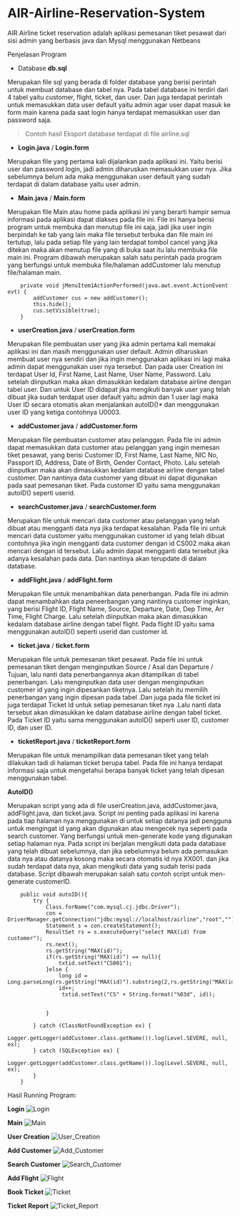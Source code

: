 # AIR-Airline-Reservation-System
AIR Airline ticket reservation adalah aplikasi pemesanan tiket pesawat dari sisi admin yang berbasis java dan Mysql menggunakan Netbeans

Penjelasan Program

- Database **db.sql**

Merupakan file sql yang berada di folder database yang berisi perintah untuk membuat database dan tabel nya. Pada tabel database ini terdiri dari 4 tabel yaitu customer, flight, ticket, dan user. Dan juga terdapat perintah untuk memasukkan data user default yaitu admin agar user dapat masuk ke form main karena pada saat login hanya terdapat memasukkan user dan password saja. 

> Contoh hasil Eksport database terdapat di file airline.sql


- **Login.java** / **Login.form**

Merupakan file yang pertama kali dijalankan pada aplikasi ini. Yaitu berisi user dan password login, jadi admin diharuskan memasukkan user nya. Jika sebelumnya belum ada maka menggunakan user default yang sudah terdapat di dalam database yaitu user admin.

- **Main.java** / **Main.form**

Merupakan file Main atau home pada aplikasi ini yang berarti hampir semua informasi pada aplikasi dapat diakses pada file ini. File ini hanya berisi program untuk membuka dan menutup file ini saja, jadi jika user ingin berpindah ke tab yang lain maka file tersebut terbuka dan file main ini tertutup, lalu pada setiap file yang lain terdapat tombol cancel yang jika ditekan maka akan menutup file yang di buka saat itu lalu membuka file main ini.
Program dibawah merupakan salah satu perintah pada program yang berfungsi untuk membuka file/halaman addCustomer lalu menutup file/halaman main.
```
    private void jMenuItem1ActionPerformed(java.awt.event.ActionEvent evt) {                                           
        addCustomer cus = new addCustomer();
        this.hide();
        cus.setVisible(true);
    }                   
```

- **userCreation.java** / **userCreation.form**

Merupakan file pembuatan user yang jika admin pertama kali memakai aplikasi ini dan masih menggunakan user default. Admin diharuskan membuat user nya sendiri dan jika ingin menggunakan aplikasi ini lagi maka admin dapat menggunakan user nya tersebut. Dan pada user Creation ini terdapat User Id, First Name, Last Name, User Name, Password. Lalu setelah diinputkan maka akan dimasukkan kedalam database airline dengan tabel user. Dan untuk User ID didapat jika mengikuti banyak user yang telah dibuat jika sudah terdapat user default yaitu admin dan 1 user lagi maka User ID secara otomatis akan menjalankan autoID()* dan menggunakan user ID yang ketiga contohnya U0003.

- **addCustomer.java** / **addCustomer.form**

Merupakan file pembuatan customer atau pelanggan. Pada file ini admin dapat memasukkan data customer atau pelanggan yang ingin memesan tiket pesawat, yang berisi Customer ID, First Name, Last Name, NIC No, Passport ID, Address, Date of Birth, Gender Contact, Photo. Lalu  setelah diinputkan maka akan dimasukkan kedalam database airline dengan tabel customer. Dan nantinya data customer yang dibuat ini dapat digunakan pada saat pemesanan tiket. Pada customer ID yaitu sama menggunakan autoID() seperti userid.

- **searchCustomer.java** / **searchCustomer.form**

Merupakan file untuk mencari data customer atau pelanggan yang telah dibuat atau mengganti data nya jika terdapat kesalahan. Pada file ini untuk mencari data customer yaitu menggunakan customer id yang telah dibuat contohnya jika ingin mengganti data customer dengan id CS002 maka akan mencari dengan id tersebut. Lalu admin dapat mengganti data tersebut jika adanya kesalahan pada data. Dan nantinya akan terupdate di dalam database.

- **addFlight.java** / **addFlight.form**

Merupakan file untuk menambahkan data penerbangan. Pada file ini admin dapat menambahkan data peneerbangan yang nantinya customer inginkan, yang berisi Flight ID, Flight Name, Source, Departure, Date, Dep Time, Arr Time, Flight Charge. Lalu setelah diinputkan maka akan dimasukkan kedalam database airline dengan tabel flight. Pada flight ID yaitu sama menggunakan autoID() seperti userid dan customer id.

- **ticket.java** / **ticket.form**

Merupakan file untuk pemesanan tiket pesawat. Pada file ini untuk pemesanan tiket dengan menginputkan Source / Asal dan Departure / Tujuan, lalu nanti data penerbangannya akan ditampilkan di tabel penerbangan. Lalu menginputkan data user dengan menginputkan customer id yang ingin dipesankan tiketnya. Lalu setelah itu memilih penerbangan yang ingin dipesan pada tabel .Dan juga pada file ticket ini juga terdapat Ticket Id untuk setiap pemesanan tiket nya .Lalu nanti data tersebut akan dimasukkan ke dalam database airline dengan tabel ticket. Pada Ticket ID yaitu sama menggunakan autoID() seperti user ID, customer ID, dan user ID.

- **ticketReport.java** / **ticketReport.form**

Merupakan file untuk menampilkan data pemesanan tiket yang telah dilakukan tadi di halaman ticket berupa tabel. Pada file ini hanya terdapat informasi saja untuk mengetahui berapa banyak ticket yang telah dipesan menggunakan tabel.

**AutoID()**

Merupakan script yang ada di file userCreation.java, addCustomer.java, addFlight.java, dan ticket.java. Script ini penting pada aplikasi ini karena pada tiap halaman nya menggunakan di untuk setiap datanya jadi pengguna untuk mengingat id yang akan digunakan atau mengecek nya seperti pada search customer. Yang berfungsi untuk men-generate kode yang digunakan setiap halaman nya. Pada script ini berjalan mengikuti data pada database yang telah dibuat sebelumnya, dan jika sebelumnya belum ada pemasukan data nya atau datanya kosong maka secara otomatis id nya XX001. dan jika sudah terdapat data nya, akan mengikuti data yang sudah terisi pada database.
Script dibawah merupakan salah satu contoh script untuk men-generate customerID.
```
    public void autoID(){
        try {
            Class.forName("com.mysql.cj.jdbc.Driver");
            con = DriverManager.getConnection("jdbc:mysql://localhost/airline","root","");
            Statement s = con.createStatement();
            ResultSet rs = s.executeQuery("select MAX(id) from customer");
            rs.next();
            rs.getString("MAX(id)");
            if(rs.getString("MAX(id)") == null){
                txtid.setText("CS001");
            }else {
                long id = Long.parseLong(rs.getString("MAX(id)").substring(2,rs.getString("MAX(id)").length()));
                id++;
                 txtid.setText("CS" + String.format("%03d", id));
                
                
            }
            
        } catch (ClassNotFoundException ex) {
            Logger.getLogger(addCustomer.class.getName()).log(Level.SEVERE, null, ex);
        } catch (SQLException ex) {
            Logger.getLogger(addCustomer.class.getName()).log(Level.SEVERE, null, ex);
        }
    }                   
```

Hasil Running Program:


**Login**
![Login](https://user-images.githubusercontent.com/35266075/128621325-a4984e11-7ab6-4565-9356-b505bf7003eb.png)


**Main**
![Main](https://user-images.githubusercontent.com/35266075/128621327-4dceac06-9544-4f8b-bd0b-284f48cfa91d.png)


**User Creation**
![User_Creation](https://user-images.githubusercontent.com/35266075/128621319-88d5e2a1-ca85-44d7-8f4a-d4e416e092b3.png)


**Add Customer**
![Add_Customer](https://user-images.githubusercontent.com/35266075/128621322-88639121-02d5-4531-b356-1a5cc27481c0.png)


**Search Customer**
![Search_Customer](https://user-images.githubusercontent.com/35266075/128621330-006d4ba1-9fa3-419a-87bc-a4b77c080696.png)


**Add Flight**
![Flight](https://user-images.githubusercontent.com/35266075/128621324-28fb2809-ef7b-4849-a7db-9c29ead230de.png)


**Book Ticket**
![Ticket](https://user-images.githubusercontent.com/35266075/128621312-93267fe1-d355-4c0c-8eea-3f105edbb8f0.png)


**Ticket Report**
![Ticket_Report](https://user-images.githubusercontent.com/35266075/128621316-ea36d0d7-154e-4caf-a1b1-a65ab770e678.png)

